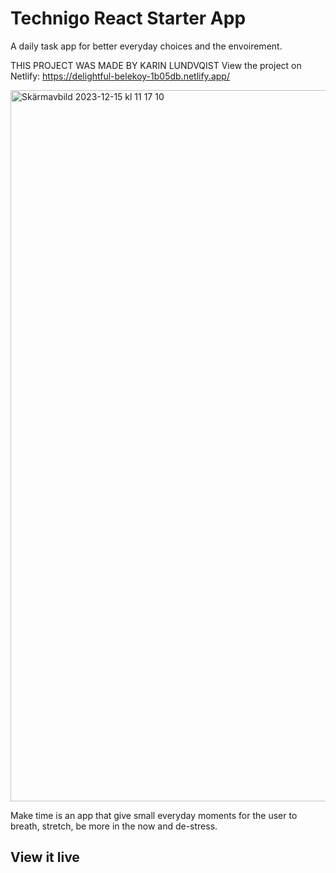 # Technigo React Starter App

A daily task app for better everyday choices and the envoirement.

THIS PROJECT WAS MADE BY KARIN LUNDVQIST
View the project on Netlify: https://delightful-belekoy-1b05db.netlify.app/

<img width="1138" alt="Skärmavbild 2023-12-15 kl  11 17 10" src="https://github.com/FikaKarin/project-a-little-step/assets/91525357/9ac4a7a9-5f4a-4041-8f41-2c4c1d538186">


Make time is an app that give small everyday moments for the user to breath, stretch, be more in the now and de-stress.

## View it live

